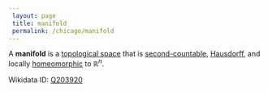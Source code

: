 ```yaml
---
 layout: page
 title: manifold
 permalink: /chicago/manifold
---
```

A **manifold** is a [topological space](https://mathgloss.github.io/MathGloss/topological_space) that is [second-countable](https://mathgloss.github.io/MathGloss/second-countable), [Hausdorff](https://mathgloss.github.io/MathGloss/Hausdorff), and locally [homeomorphic](https://mathgloss.github.io/MathGloss/homeomorphism) to $\mathbb R^n$. 

Wikidata ID: [Q203920](https://www.wikidata.org/wiki/Q203920)
